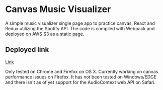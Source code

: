 # Canvas Music Visualizer

A simple music visualizer single page app to practice canvas, React and Redux utilizing the Spotify API. The code is compiled with Webpack and deployed on AWS S3 as a static page.

## Deployed link

[Link](http://canvas-playground.s3-website.ca-central-1.amazonaws.com/)

Only tested on Chrome and Firefox on OS X. Currently working on canvas performance issues on Firefox. It has not been tested on Windows/EDGE and there isn't as of yet support for the AudioContext web API on Safari.
